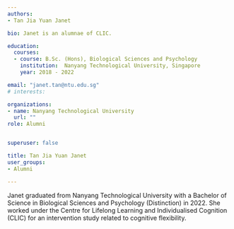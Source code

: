 ```yaml
---
authors:
- Tan Jia Yuan Janet

bio: Janet is an alumnae of CLIC.

education:
  courses:
  - course: B.Sc. (Hons), Biological Sciences and Psychology
    institution:  Nanyang Technological University, Singapore
    year: 2018 - 2022

email: "janet.tan@ntu.edu.sg"
# interests:

organizations:
- name: Nanyang Technological University
  url: ""
role: Alumni


superuser: false

title: Tan Jia Yuan Janet
user_groups:
- Alumni

---
```


Janet graduated from Nanyang Technological University with a Bachelor of Science in Biological Sciences and Psychology (Distinction) in 2022. She worked under the Centre for Lifelong Learning and Individualised Cognition (CLIC) for an intervention study related to cognitive flexibility. 
